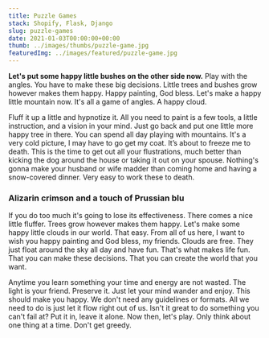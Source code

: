 ```yaml
---
title: Puzzle Games
stack: Shopify, Flask, Django
slug: puzzle-games
date: 2021-01-03T00:00:00+00:00
thumb: ../images/thumbs/puzzle-game.jpg
featuredImg: ../images/featured/puzzle-game.jpg
---
```


**Let's put some happy little bushes on the other side now.** Play with the angles. You have to make these big decisions. Little trees and bushes grow however makes them happy. Happy painting, God bless. Let's make a happy little mountain now. It's all a game of angles. A happy cloud.

Fluff it up a little and hypnotize it. All you need to paint is a few tools, a little instruction, and a vision in your mind. Just go back and put one little more happy tree in there. You can spend all day playing with mountains. It's a very cold picture, I may have to go get my coat. It’s about to freeze me to death. This is the time to get out all your flustrations, much better than kicking the dog around the house or taking it out on your spouse. Nothing's gonna make your husband or wife madder than coming home and having a snow-covered dinner. Very easy to work these to death.

### Alizarin crimson and a touch of Prussian blu

If you do too much it's going to lose its effectiveness. There comes a nice little fluffer. Trees grow however makes them happy. Let's make some happy little clouds in our world. That easy. From all of us here, I want to wish you happy painting and God bless, my friends. Clouds are free. They just float around the sky all day and have fun. That's what makes life fun. That you can make these decisions. That you can create the world that you want.

Anytime you learn something your time and energy are not wasted. The light is your friend. Preserve it. Just let your mind wander and enjoy. This should make you happy. We don't need any guidelines or formats. All we need to do is just let it flow right out of us. Isn't it great to do something you can't fail at? Put it in, leave it alone. Now then, let's play. Only think about one thing at a time. Don't get greedy.
